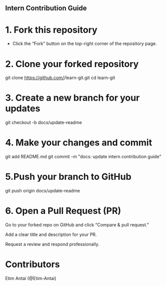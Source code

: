 ## Intern Contribution Guide

# 1. Fork this repository
   - Click the “Fork” button on the top-right corner of the repository page.

# 2. Clone your forked repository
   
   git clone https://github.com/<your-username>/learn-git.git
   cd learn-git


# 3. Create a new branch for your updates

git checkout -b docs/update-readme

# 4.  Make your changes and commit
git add README.md
git commit -m "docs: update intern contribution guide"

# 5.Push your branch to GitHub
git push origin docs/update-readme

# 6. Open a Pull Request (PR)
Go to your forked repo on GitHub and click “Compare & pull request.”

Add a clear title and description for your PR.

Request a review and respond professionally.

# Contributors
Etim Antai (@Etim-Antai)